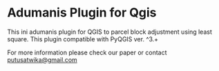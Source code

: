 # Adumanis Plugin for Qgis 
This ini adumanis plugin for QGIS to parcel block adjustment using least square.
This plugin compatible with PyQGIS ver. ^3.+

For more information please check our paper or contact putusatwika@gmail.com
